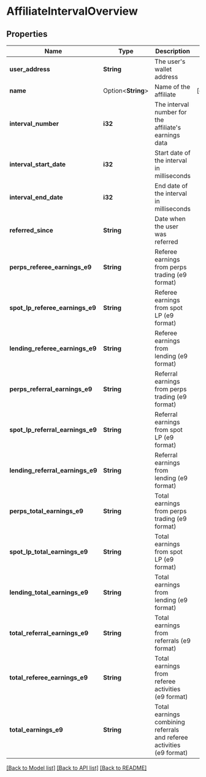 # AffiliateIntervalOverview

## Properties

Name | Type | Description | Notes
------------ | ------------- | ------------- | -------------
**user_address** | **String** | The user's wallet address | 
**name** | Option<**String**> | Name of the affiliate | [optional]
**interval_number** | **i32** | The interval number for the affiliate's earnings data | 
**interval_start_date** | **i32** | Start date of the interval in milliseconds | 
**interval_end_date** | **i32** | End date of the interval in milliseconds | 
**referred_since** | **String** | Date when the user was referred | 
**perps_referee_earnings_e9** | **String** | Referee earnings from perps trading (e9 format) | 
**spot_lp_referee_earnings_e9** | **String** | Referee earnings from spot LP (e9 format) | 
**lending_referee_earnings_e9** | **String** | Referee earnings from lending (e9 format) | 
**perps_referral_earnings_e9** | **String** | Referral earnings from perps trading (e9 format) | 
**spot_lp_referral_earnings_e9** | **String** | Referral earnings from spot LP (e9 format) | 
**lending_referral_earnings_e9** | **String** | Referral earnings from lending (e9 format) | 
**perps_total_earnings_e9** | **String** | Total earnings from perps trading (e9 format) | 
**spot_lp_total_earnings_e9** | **String** | Total earnings from spot LP (e9 format) | 
**lending_total_earnings_e9** | **String** | Total earnings from lending (e9 format) | 
**total_referral_earnings_e9** | **String** | Total earnings from referrals (e9 format) | 
**total_referee_earnings_e9** | **String** | Total earnings from referee activities (e9 format) | 
**total_earnings_e9** | **String** | Total earnings combining referrals and referee activities (e9 format) | 

[[Back to Model list]](../README.md#documentation-for-models) [[Back to API list]](../README.md#documentation-for-api-endpoints) [[Back to README]](../README.md)



